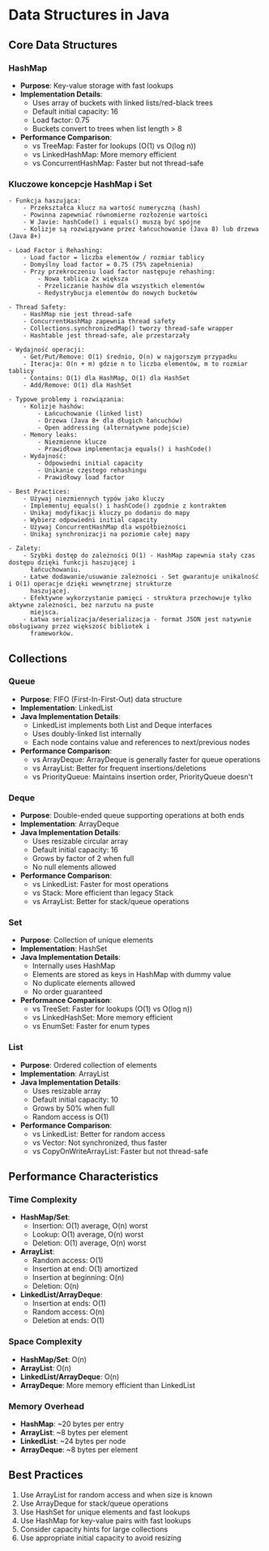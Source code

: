 # Data Structures in Java

## Core Data Structures

### HashMap

- **Purpose**: Key-value storage with fast lookups
- **Implementation Details**:
    - Uses array of buckets with linked lists/red-black trees
    - Default initial capacity: 16
    - Load factor: 0.75
    - Buckets convert to trees when list length > 8
- **Performance Comparison**:
    - vs TreeMap: Faster for lookups (O(1) vs O(log n))
    - vs LinkedHashMap: More memory efficient
    - vs ConcurrentHashMap: Faster but not thread-safe

### Kluczowe koncepcje HashMap i Set

    - Funkcja haszująca:
        - Przekształca klucz na wartość numeryczną (hash)
        - Powinna zapewniać równomierne rozłożenie wartości
        - W Javie: hashCode() i equals() muszą być spójne
        - Kolizje są rozwiązywane przez łańcuchowanie (Java 8) lub drzewa (Java 8+)

    - Load Factor i Rehashing:
        - Load factor = liczba elementów / rozmiar tablicy
        - Domyślny load factor = 0.75 (75% zapełnienia)
        - Przy przekroczeniu load factor następuje rehashing:
            - Nowa tablica 2x większa
            - Przeliczanie hashów dla wszystkich elementów
            - Redystrybucja elementów do nowych bucketów

    - Thread Safety:
        - HashMap nie jest thread-safe
        - ConcurrentHashMap zapewnia thread safety
        - Collections.synchronizedMap() tworzy thread-safe wrapper
        - Hashtable jest thread-safe, ale przestarzały

    - Wydajność operacji:
        - Get/Put/Remove: O(1) średnio, O(n) w najgorszym przypadku
        - Iteracja: O(n + m) gdzie n to liczba elementów, m to rozmiar tablicy
        - Contains: O(1) dla HashMap, O(1) dla HashSet
        - Add/Remove: O(1) dla HashSet

    - Typowe problemy i rozwiązania:
        - Kolizje hashów:
            - Łańcuchowanie (linked list)
            - Drzewa (Java 8+ dla długich łańcuchów)
            - Open addressing (alternatywne podejście)
        - Memory leaks:
            - Niezmienne klucze
            - Prawidłowa implementacja equals() i hashCode()
        - Wydajność:
            - Odpowiedni initial capacity
            - Unikanie częstego rehashingu
            - Prawidłowy load factor

    - Best Practices:
        - Używaj niezmiennych typów jako kluczy
        - Implementuj equals() i hashCode() zgodnie z kontraktem
        - Unikaj modyfikacji kluczy po dodaniu do mapy
        - Wybierz odpowiedni initial capacity
        - Używaj ConcurrentHashMap dla współbieżności
        - Unikaj synchronizacji na poziomie całej mapy

    - Zalety:
        - Szybki dostęp do zależności O(1) - HashMap zapewnia stały czas dostępu dzięki funkcji haszującej i
          łańcuchowaniu.
        - Łatwe dodawanie/usuwanie zależności - Set gwarantuje unikalność i O(1) operacje dzięki wewnętrznej strukturze
          haszującej.
        - Efektywne wykorzystanie pamięci - struktura przechowuje tylko aktywne zależności, bez narzutu na puste
          miejsca.
        - Łatwa serializacja/deserializacja - format JSON jest natywnie obsługiwany przez większość bibliotek i
          frameworków.

## Collections

### Queue

- **Purpose**: FIFO (First-In-First-Out) data structure
- **Implementation**: LinkedList
- **Java Implementation Details**:
    - LinkedList implements both List and Deque interfaces
    - Uses doubly-linked list internally
    - Each node contains value and references to next/previous nodes
- **Performance Comparison**:
    - vs ArrayDeque: ArrayDeque is generally faster for queue operations
    - vs ArrayList: Better for frequent insertions/deletions
    - vs PriorityQueue: Maintains insertion order, PriorityQueue doesn't

### Deque

- **Purpose**: Double-ended queue supporting operations at both ends
- **Implementation**: ArrayDeque
- **Java Implementation Details**:
    - Uses resizable circular array
    - Default initial capacity: 16
    - Grows by factor of 2 when full
    - No null elements allowed
- **Performance Comparison**:
    - vs LinkedList: Faster for most operations
    - vs Stack: More efficient than legacy Stack
    - vs ArrayList: Better for stack/queue operations

### Set

- **Purpose**: Collection of unique elements
- **Implementation**: HashSet
- **Java Implementation Details**:
    - Internally uses HashMap
    - Elements are stored as keys in HashMap with dummy value
    - No duplicate elements allowed
    - No order guaranteed
- **Performance Comparison**:
    - vs TreeSet: Faster for lookups (O(1) vs O(log n))
    - vs LinkedHashSet: More memory efficient
    - vs EnumSet: Faster for enum types

### List

- **Purpose**: Ordered collection of elements
- **Implementation**: ArrayList
- **Java Implementation Details**:
    - Uses resizable array
    - Default initial capacity: 10
    - Grows by 50% when full
    - Random access is O(1)
- **Performance Comparison**:
    - vs LinkedList: Better for random access
    - vs Vector: Not synchronized, thus faster
    - vs CopyOnWriteArrayList: Faster but not thread-safe

## Performance Characteristics

### Time Complexity

- **HashMap/Set**:
    - Insertion: O(1) average, O(n) worst
    - Lookup: O(1) average, O(n) worst
    - Deletion: O(1) average, O(n) worst
- **ArrayList**:
    - Random access: O(1)
    - Insertion at end: O(1) amortized
    - Insertion at beginning: O(n)
    - Deletion: O(n)
- **LinkedList/ArrayDeque**:
    - Insertion at ends: O(1)
    - Random access: O(n)
    - Deletion at ends: O(1)

### Space Complexity

- **HashMap/Set**: O(n)
- **ArrayList**: O(n)
- **LinkedList/ArrayDeque**: O(n)
- **ArrayDeque**: More memory efficient than LinkedList

### Memory Overhead

- **HashMap**: ~20 bytes per entry
- **ArrayList**: ~8 bytes per element
- **LinkedList**: ~24 bytes per node
- **ArrayDeque**: ~8 bytes per element

## Best Practices

1. Use ArrayList for random access and when size is known
2. Use ArrayDeque for stack/queue operations
3. Use HashSet for unique elements and fast lookups
4. Use HashMap for key-value pairs with fast lookups
5. Consider capacity hints for large collections
6. Use appropriate initial capacity to avoid resizing
